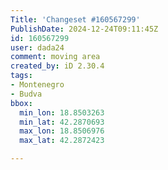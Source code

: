 ```yaml
---
Title: 'Changeset #160567299'
PublishDate: 2024-12-24T09:11:45Z
id: 160567299
user: dada24
comment: moving area
created_by: iD 2.30.4
tags:
- Montenegro
- Budva
bbox:
  min_lon: 18.8503263
  min_lat: 42.2870693
  max_lon: 18.8506976
  max_lat: 42.2872423

---
```

